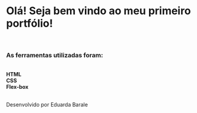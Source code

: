 <h1>Olá! Seja bem vindo ao meu primeiro portfólio!</h1><br>
<h3>As ferramentas utilizadas foram:</h3><br>
<dot><strong>HTML</strong></dot><br>
<dot><strong>CSS</strong></dot><br>
<dot><strong>Flex-box</strong></dot><br>
<br>
<p>Desenvolvido por Eduarda Barale</p>
